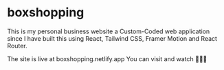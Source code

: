 # boxshopping
This is my personal business website a Custom-Coded web application since I have built this using React, Tailwind CSS, Framer Motion and React Router.

The site is live at boxshopping.netlify.app 
You can visit and watch 🧑🏻‍💻

